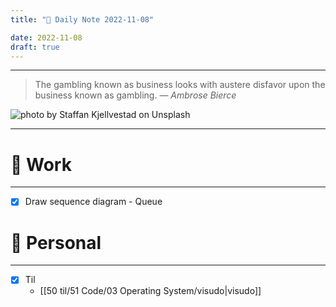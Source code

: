 ```yaml
---
title: "🌱 Daily Note 2022-11-08"

date: 2022-11-08
draft: true
---
```



---

> The gambling known as business looks with austere disfavor upon the business known as gambling.
> — <cite>Ambrose Bierce</cite>

![photo by Staffan Kjellvestad on Unsplash](https://images.unsplash.com/photo-1444724334165-e7050f2229a1?crop=entropy&cs=tinysrgb&fm=jpg&ixid=MnwzNjM5Nzd8MHwxfHJhbmRvbXx8fHx8fHx8fDE2Njc4NzI0ODk&ixlib=rb-4.0.3&q=80&w=500&h=500)

---


# 💼 Work
---
- [x] Draw sequence diagram - Queue


# 🌱 Personal
---
- [x] Til
	-  [[50 til/51 Code/03 Operating System/visudo|visudo]] 

